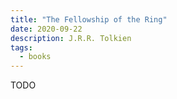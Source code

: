 ```yaml
---
title: "The Fellowship of the Ring"
date: 2020-09-22
description: J.R.R. Tolkien
tags:
  - books
---
```


TODO
